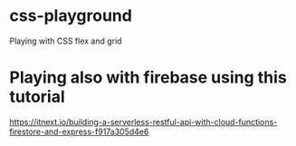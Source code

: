 # css-playground
Playing with CSS flex and grid

# Playing also with firebase using this tutorial
https://itnext.io/building-a-serverless-restful-api-with-cloud-functions-firestore-and-express-f917a305d4e6